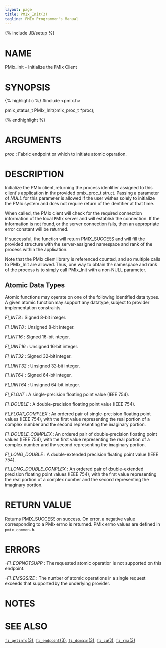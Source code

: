 ```yaml
---
layout: page
title: PMIx_Init(3)
tagline: PMIx Programmer's Manual
---
```

{% include JB/setup %}

# NAME

PMIx_Init - Initialize the PMIx Client

# SYNOPSIS

{% highlight c %}
#include <pmix.h>

pmix_status_t PMIx_Init(pmix_proc_t *proc);

{% endhighlight %}

# ARGUMENTS

*proc*
: Fabric endpoint on which to initiate atomic operation.

# DESCRIPTION

Initialize the PMIx client, returning the process identifier assigned
to this client's application in the provided pmix_proc_t struct.
Passing a parameter of _NULL_ for this parameter is allowed if the user
wishes solely to initialize the PMIx system and does not require
return of the identifier at that time.

When called, the PMIx client will check for the required connection
information of the local PMIx server and will establish the connection.
If the information is not found, or the server connection fails, then
an appropriate error constant will be returned.

If successful, the function will return PMIX_SUCCESS and will fill the
provided structure with the server-assigned namespace and rank of the
process within the application.

Note that the PMIx client library is referenced counted, and so multiple
calls to PMIx_Init are allowed. Thus, one way to obtain the namespace and
rank of the process is to simply call PMIx_Init with a non-NULL parameter.

## Atomic Data Types

Atomic functions may operate on one of the following identified data
types.  A given atomic function may support any datatype, subject to
provider implementation constraints.

*FI_INT8*
: Signed 8-bit integer.

*FI_UINT8*
: Unsigned 8-bit integer.

*FI_INT16*
: Signed 16-bit integer.

*FI_UINT16*
: Unsigned 16-bit integer.

*FI_INT32*
: Signed 32-bit integer.

*FI_UINT32*
: Unsigned 32-bit integer.

*FI_INT64*
: Signed 64-bit integer.

*FI_UINT64*
: Unsigned 64-bit integer.

*FI_FLOAT*
: A single-precision floating point value (IEEE 754).

*FI_DOUBLE*
: A double-precision floating point value (IEEE 754).

*FI_FLOAT_COMPLEX*
: An ordered pair of single-precision floating point values (IEEE
  754), with the first value representing the real portion of a
  complex number and the second representing the imaginary portion.

*FI_DOUBLE_COMPLEX*
: An ordered pair of double-precision floating point values (IEEE
  754), with the first value representing the real portion of a
  complex number and the second representing the imaginary portion.

*FI_LONG_DOUBLE*
: A double-extended precision floating point value (IEEE 754).

*FI_LONG_DOUBLE_COMPLEX*
: An ordered pair of double-extended precision floating point values
  (IEEE 754), with the first value representing the real portion of
  a complex number and the second representing the imaginary
  portion.



# RETURN VALUE

Returns PMIX_SUCCESS on success. On error, a negative value corresponding to
a PMIx errno is returned. PMIx errno values are defined in
`pmix_common.h`.

# ERRORS

*-FI_EOPNOTSUPP*
: The requested atomic operation is not supported on this endpoint.

*-FI_EMSGSIZE*
: The number of atomic operations in a single request exceeds that
  supported by the underlying provider.

# NOTES


# SEE ALSO

[`fi_getinfo`(3)](fi_getinfo.3.html),
[`fi_endpoint`(3)](fi_endpoint.3.html),
[`fi_domain`(3)](fi_domain.3.html),
[`fi_cq`(3)](fi_cq.3.html),
[`fi_rma`(3)](fi_rma.3.html)
